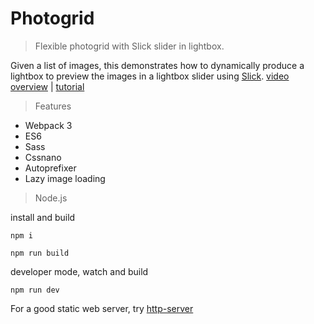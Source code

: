 # Photogrid

> Flexible photogrid with Slick slider in lightbox.

Given a list of images, this demonstrates how to dynamically produce a lightbox to preview the images in a lightbox slider using [Slick](https://github.com/kenwheeler/slick).
[video overview](https://www.youtube.com/watch?v=x1Lr9OdxL64) | [tutorial](http://jimfrenette.com/2017/12/slick-lazy-load-photo-grid-webpack-3/)

> Features

* Webpack 3
* ES6
* Sass
* Cssnano
* Autoprefixer
* Lazy image loading


> Node.js

install and build
```
npm i

npm run build
```

developer mode, watch and build
```
npm run dev
```

For a good static web server, try [http-server](https://www.npmjs.com/package/http-server)